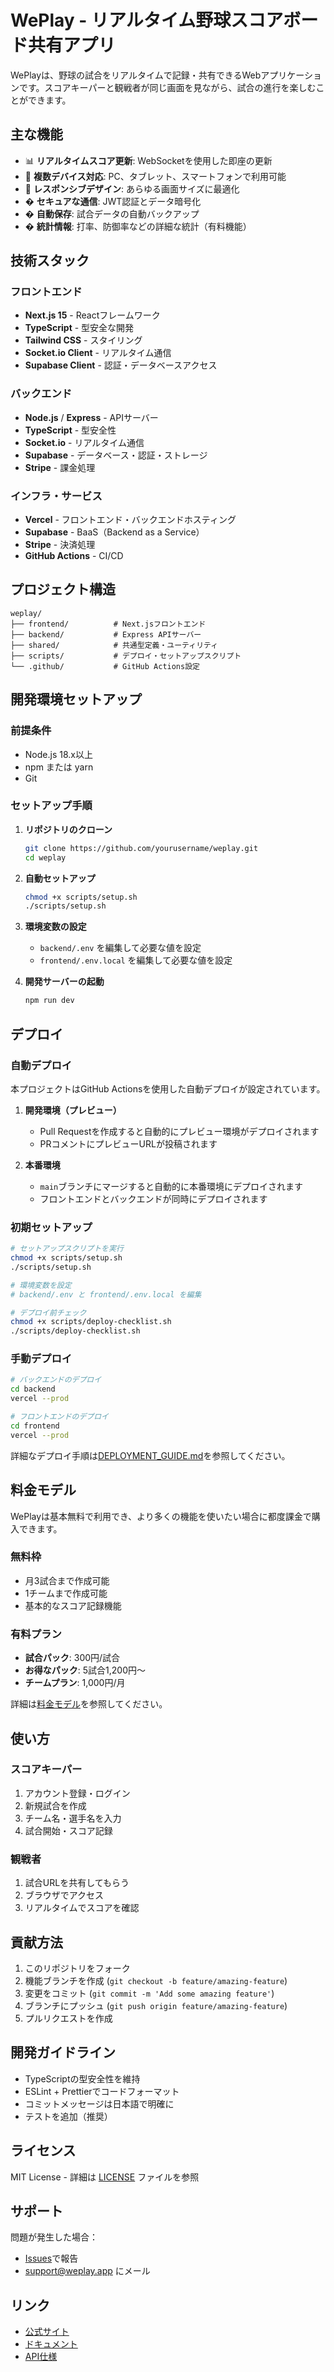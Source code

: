 # WePlay - リアルタイム野球スコアボード共有アプリ

WePlayは、野球の試合をリアルタイムで記録・共有できるWebアプリケーションです。スコアキーパーと観戦者が同じ画面を見ながら、試合の進行を楽しむことができます。

## 主な機能

- 📊 **リアルタイムスコア更新**: WebSocketを使用した即座の更新
- 👥 **複数デバイス対応**: PC、タブレット、スマートフォンで利用可能
- 📱 **レスポンシブデザイン**: あらゆる画面サイズに最適化
- � **セキュアな通信**: JWT認証とデータ暗号化
- � **自動保存**: 試合データの自動バックアップ
- � **統計情報**: 打率、防御率などの詳細な統計（有料機能）

## 技術スタック

### フロントエンド
- **Next.js 15** - Reactフレームワーク
- **TypeScript** - 型安全な開発
- **Tailwind CSS** - スタイリング
- **Socket.io Client** - リアルタイム通信
- **Supabase Client** - 認証・データベースアクセス

### バックエンド
- **Node.js** / **Express** - APIサーバー
- **TypeScript** - 型安全性
- **Socket.io** - リアルタイム通信
- **Supabase** - データベース・認証・ストレージ
- **Stripe** - 課金処理

### インフラ・サービス
- **Vercel** - フロントエンド・バックエンドホスティング
- **Supabase** - BaaS（Backend as a Service）
- **Stripe** - 決済処理
- **GitHub Actions** - CI/CD

## プロジェクト構造

```
weplay/
├── frontend/          # Next.jsフロントエンド
├── backend/           # Express APIサーバー
├── shared/            # 共通型定義・ユーティリティ
├── scripts/           # デプロイ・セットアップスクリプト
└── .github/           # GitHub Actions設定
```

## 開発環境セットアップ

### 前提条件
- Node.js 18.x以上
- npm または yarn
- Git

### セットアップ手順

1. **リポジトリのクローン**
   ```bash
   git clone https://github.com/yourusername/weplay.git
   cd weplay
   ```

2. **自動セットアップ**
   ```bash
   chmod +x scripts/setup.sh
   ./scripts/setup.sh
   ```

3. **環境変数の設定**
   - `backend/.env` を編集して必要な値を設定
   - `frontend/.env.local` を編集して必要な値を設定

4. **開発サーバーの起動**
   ```bash
   npm run dev
   ```

## デプロイ

### 自動デプロイ

本プロジェクトはGitHub Actionsを使用した自動デプロイが設定されています。

1. **開発環境（プレビュー）**
   - Pull Requestを作成すると自動的にプレビュー環境がデプロイされます
   - PRコメントにプレビューURLが投稿されます

2. **本番環境**
   - `main`ブランチにマージすると自動的に本番環境にデプロイされます
   - フロントエンドとバックエンドが同時にデプロイされます

### 初期セットアップ

```bash
# セットアップスクリプトを実行
chmod +x scripts/setup.sh
./scripts/setup.sh

# 環境変数を設定
# backend/.env と frontend/.env.local を編集

# デプロイ前チェック
chmod +x scripts/deploy-checklist.sh
./scripts/deploy-checklist.sh
```

### 手動デプロイ

```bash
# バックエンドのデプロイ
cd backend
vercel --prod

# フロントエンドのデプロイ
cd frontend
vercel --prod
```

詳細なデプロイ手順は[DEPLOYMENT_GUIDE.md](./DEPLOYMENT_GUIDE.md)を参照してください。

## 料金モデル

WePlayは基本無料で利用でき、より多くの機能を使いたい場合に都度課金で購入できます。

### 無料枠
- 月3試合まで作成可能
- 1チームまで作成可能
- 基本的なスコア記録機能

### 有料プラン
- **試合パック**: 300円/試合
- **お得なパック**: 5試合1,200円〜
- **チームプラン**: 1,000円/月

詳細は[料金モデル](./backend/docs/PRICING_MODEL.md)を参照してください。

## 使い方

### スコアキーパー
1. アカウント登録・ログイン
2. 新規試合を作成
3. チーム名・選手名を入力
4. 試合開始・スコア記録

### 観戦者
1. 試合URLを共有してもらう
2. ブラウザでアクセス
3. リアルタイムでスコアを確認

## 貢献方法

1. このリポジトリをフォーク
2. 機能ブランチを作成 (`git checkout -b feature/amazing-feature`)
3. 変更をコミット (`git commit -m 'Add some amazing feature'`)
4. ブランチにプッシュ (`git push origin feature/amazing-feature`)
5. プルリクエストを作成

## 開発ガイドライン

- TypeScriptの型安全性を維持
- ESLint + Prettierでコードフォーマット
- コミットメッセージは日本語で明確に
- テストを追加（推奨）

## ライセンス

MIT License - 詳細は [LICENSE](LICENSE) ファイルを参照

## サポート

問題が発生した場合：
- [Issues](https://github.com/yourusername/weplay/issues)で報告
- support@weplay.app にメール

## リンク

- [公式サイト](https://weplay.app)
- [ドキュメント](https://docs.weplay.app)
- [API仕様](./backend/docs/API.md) 